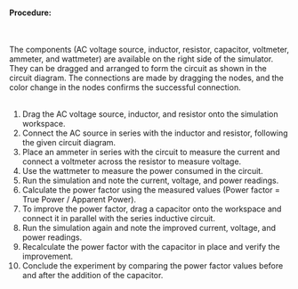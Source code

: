 
 
<h4>Procedure:</h4><br>
<p>
The components (AC voltage source, inductor, resistor, capacitor, voltmeter, ammeter, and wattmeter) are available on the right side of the simulator. They can be dragged and arranged to form the circuit as shown in the circuit diagram. The connections are made by dragging the nodes, and the color change in the nodes confirms the successful connection.<br><br>

1. Drag the AC voltage source, inductor, and resistor onto the simulation workspace.<br>
2. Connect the AC source in series with the inductor and resistor, following the given circuit diagram.<br>
3. Place an ammeter in series with the circuit to measure the current and connect a voltmeter across the resistor to measure voltage.<br>
4. Use the wattmeter to measure the power consumed in the circuit.<br>
5. Run the simulation and note the current, voltage, and power readings.<br>
6. Calculate the power factor using the measured values (Power factor = True Power / Apparent Power).<br>
7. To improve the power factor, drag a capacitor onto the workspace and connect it in parallel with the series inductive circuit.<br>
8. Run the simulation again and note the improved current, voltage, and power readings.<br>
9. Recalculate the power factor with the capacitor in place and verify the improvement.<br>
10. Conclude the experiment by comparing the power factor values before and after the addition of the capacitor.<br>
</p>

 
